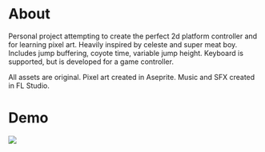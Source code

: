 # About
Personal project attempting to create the perfect 2d platform controller and for learning pixel art. Heavily inspired by celeste and super meat boy. Includes jump buffering, coyote time, variable jump height. Keyboard is supported, but is developed for a game controller.

All assets are original. Pixel art created in Aseprite. Music and SFX created in FL Studio.

# Demo
![](https://github.com/jorgeneikemo/2dPlatformer/blob/master/documentation/demo.gif)
